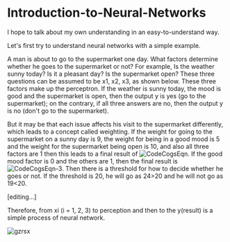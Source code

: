 # Introduction-to-Neural-Networks
I hope to talk about my own understanding in an easy-to-understand way.

Let's first try to understand neural networks with a simple example.

A man is about to go to the supermarket one day. What factors determine whether he goes to the supermarket or not? For example, Is the weather sunny today? Is it a pleasant day? Is the supermarket open? These three questions can be assumed to be x1, x2, x3, as shown below. These three factors make up the perceptron. If the weather is sunny today, the mood is good and the supermarket is open, then the output y is yes (go to the supermarket); on the contrary, if all three answers are no, then the output y is no (don't go to the supermarket). 

But it may be that each issue affects his visit to the supermarket differently, which leads to a concept called weighting. If the weight for going to the supermarket on a sunny day is 9, the weight for being in a good mood is 5 and the weight for the supermarket being open is 10, and also all three factors are 1 then this leads to a final result of ![CodeCogsEqn](https://user-images.githubusercontent.com/78647916/114064290-63fae900-9891-11eb-8694-8d1bffabc45a.gif). If the good mood factor is 0 and the others are 1, then the final result is ![CodeCogsEqn-3](https://user-images.githubusercontent.com/78647916/114064798-e4214e80-9891-11eb-896d-64308f102d8f.gif). Then there is a threshold for how to decide whether he goes or not. If the threshold is 20, he will go as 24>20 and he will not go as 19<20.

[editing...]

Therefore, from xi (i = 1, 2, 3) to perception and then to the y(result) is a simple process of neural network. 


![gzrsx](https://user-images.githubusercontent.com/78647916/114060964-cd78f880-988d-11eb-9c45-57114f232c8d.png)
